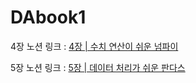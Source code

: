 # DAbook1

4장 노션 링크 : [4장 | 수치 연산이 쉬운 넘파이](https://www.notion.so/4-e9642c7d63604d51b447bf12d832ee75?pvs=4)

5장 노션 링크 : [5장 | 데이터 처리가 쉬운 판다스](https://www.notion.so/5-945c851f37f04857b11e28a04a2ec88c?pvs=4)
